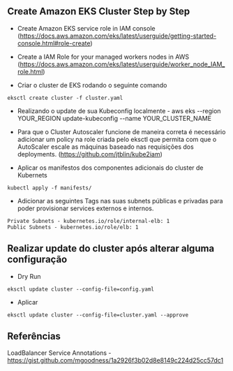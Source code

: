 ## Create Amazon EKS Cluster Step by Step

- Create Amazon EKS service role in IAM console (https://docs.aws.amazon.com/eks/latest/userguide/getting-started-console.html#role-create)

- Create a IAM Role for your managed workers nodes in AWS (https://docs.aws.amazon.com/eks/latest/userguide/worker_node_IAM_role.html)

- Criar o cluster de EKS rodando o seguinte comando 
```shell
eksctl create cluster -f cluster.yaml
```
- Realizando o update de sua Kubeconfig localmente - aws eks --region YOUR_REGION update-kubeconfig --name YOUR_CLUSTER_NAME

- Para que o Cluster Autoscaler funcione de maneira correta é necessário adicionar um policy na role criada pelo eksctl que permita com que o AutoScaler escale as máquinas baseado nas requisições dos deployments. (https://github.com/jtblin/kube2iam)

- Aplicar os manifestos dos componentes adicionais do cluster de Kubernets
```shell
kubectl apply -f manifests/
```

- Adicionar as seguintes Tags nas suas subnets públicas e privadas para poder provisionar services externos e internos.
```
Private Subnets - kubernetes.io/role/internal-elb: 1
Public Subnets - kubernetes.io/role/elb: 1
```

## Realizar update do cluster após alterar alguma configuração

- Dry Run
```shell
eksctl update cluster --config-file=config.yaml
```

- Aplicar
```shell
eksctl update cluster --config-file=cluster.yaml --approve
```

## Referências

LoadBalancer Service Annotations - https://gist.github.com/mgoodness/1a2926f3b02d8e8149c224d25cc57dc1